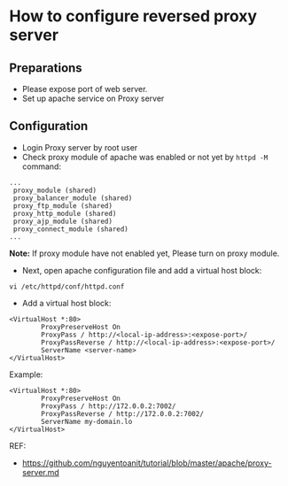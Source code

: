 # How to configure reversed proxy server
## Preparations
- Please expose port of web server.
- Set up apache service on Proxy server

## Configuration
- Login Proxy server by root user
- Check proxy module of apache was enabled or not yet by ```httpd -M ``` command:

```
...
 proxy_module (shared)
 proxy_balancer_module (shared)
 proxy_ftp_module (shared)
 proxy_http_module (shared)
 proxy_ajp_module (shared)
 proxy_connect_module (shared)
...
```
**Note:** If proxy module have not enabled yet, Please turn on proxy module.

- Next, open apache configuration file and add a virtual host block:

```
vi /etc/httpd/conf/httpd.conf
```

- Add a virtual host block:

```
<VirtualHost *:80>
        ProxyPreserveHost On
        ProxyPass / http://<local-ip-address>:<expose-port>/
        ProxyPassReverse / http://<local-ip-address>:<expose-port>/
        ServerName <server-name>
</VirtualHost>
```
Example: 

```
<VirtualHost *:80>
        ProxyPreserveHost On
        ProxyPass / http://172.0.0.2:7002/
        ProxyPassReverse / http://172.0.0.2:7002/
        ServerName my-domain.lo
</VirtualHost>
```

REF:
- https://github.com/nguyentoanit/tutorial/blob/master/apache/proxy-server.md
